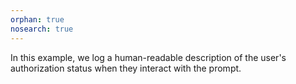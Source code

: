 ```yaml
---
orphan: true
nosearch: true
---
```


In this example, we log a human-readable description of the user's authorization status when they interact with the prompt.
